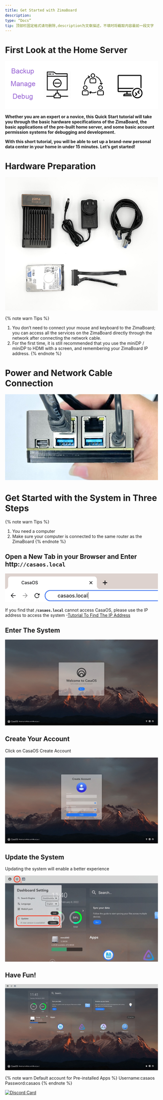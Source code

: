 ```yaml
---
title: Get Started with ZimaBoard
description:
type: “Docs”
tip: 顶部栏固定格式请勿删除,description为文章描述，不填时将截取内容最前一段文字
---
```

# First Look at the Home Server

![Zimaboard Homeserve](/images/Get-Started-with-ZimaBoard/quick-get-start-zimaboard-homeserve.jpg)

**Whether you are an expert or a novice, this Quick Start tutorial will take you through the basic hardware specifications of the ZimaBoard, the basic applications of the pre-built home server, and some basic account permission systems for debugging and development.**

**With this short tutorial, you will be able to set up a brand-new personal data center in your home in under 15 minutes. Let’s get started!**

# Hardware Preparation

![ZimaBoard Quickstart Preparation](/images/Get-Started-with-ZimaBoard/quickstart-preparation.jpg )

{% note warn Tips %}
1. You don’t need to connect your mouse and keyboard to the ZimaBoard; you can access all the services on the ZimaBoard directly through the network after connecting the network cable.
2. For the first time, it is still recommended that you use the miniDP / miniDP to HDMI with a screen, and remembering your ZimaBoard IP address.
{% endnote %}

# Power and Network Cable Connection

![ZimaBoard Connect Power](/images/Get-Started-with-ZimaBoard/quickstart-power-connect.jpg)

# Get Started with the System in Three Steps

{% note warn Tips %}
1. You need a computer
2. Make sure your computer is connected to the same router as the ZimaBoard
{% endnote %}

## Open a New Tab in your Browser and Enter http:**`//casaos.local`**

![Enter to CasaOS](/images/Get-Started-with-ZimaBoard/casaos-enter-casa-local.jpg)

If you find that **`/casaos.local`** cannot access CasaOS, please use the IP address to access the system -[Tutorial To Find The IP Address](/faq/How-to-check-IP-address)

## Enter The System

![CasaOS HomePage](/images/Get-Started-with-ZimaBoard/casaos-welcome.jpg)

## Create Your Account

Click on CasaOS Create Account

![Create CasaOS Account](/images/Get-Started-with-ZimaBoard/casaos-create-account.jpg)

## Update the System

Updating the system will enable a better experience

![CasaOS Update](/images/Get-Started-with-ZimaBoard/casaos-update.jpg)

## Have Fun!

![CasaOS Main](/images/Get-Started-with-ZimaBoard/casaos-main.jpg)

{% note warn Default account for Pre-installed Apps %}
Username:casaos
Password:casaos
{% endnote %}

[![Discord Card](https://discordapp.com/api/guilds/884667213326463016/widget.png?style=banner2)](https://discord.gg/knqAbbBbeX)